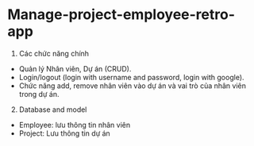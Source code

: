 # Manage-project-employee-retro-app
1. Các chức năng chính
- Quản lý Nhân viên, Dự án (CRUD).
- Login/logout (login with username and password, login with google).
- Chức năng add, remove nhân viên vào dự án và vai trò của nhân viên trong dự án.

2. Database and model
- Employee: lưu thông tin nhân viên
- Project: Lưu thông tin dự án
